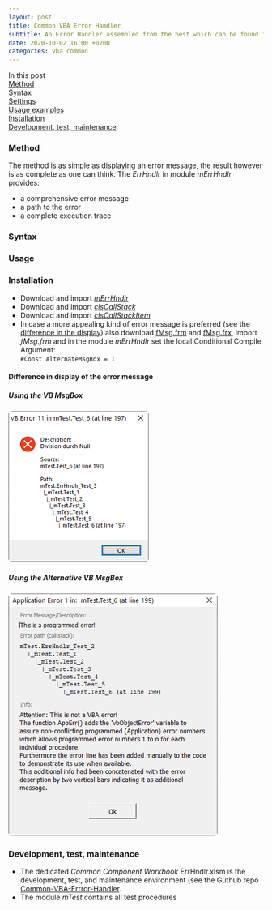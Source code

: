 ```yaml
---
layout: post
title: Common VBA Error Hamdler
subtitle: An Error Handler assembled from the best which can be found in foruns
date: 2020-10-02 16:00 +0200
categories: vba common
---
```

In this post<br>
[Method](#method)<br>
[Syntax](#syntax)<br>
[Settings](#settings)<br>
[Usage examples](#usage-examples)<br>
[Installation](#installation)<br>
[Development, test, maintenance](#development-test-maintenance)

### Method
The method is as simple as displaying an error message, the result however is as complete as one can think.
The _ErrHndlr_ in module _mErrHndlr_ provides:
- a comprehensive error message
- a path to the error
- a complete execution trace

### Syntax

### Usage

### Installation
- Download and import [_mErrHndlr_](https://gitcdn.link/repo/warbe-maker/Common-VBA-Error-Handler/master/mErrHndlr.bas)
- Download and import [_clsCallStack_](https://gitcdn.link/repo/warbe-maker/Common-VBA-Error-Handler/master/clsCallStack.cls)
- Download and import [_clsCallStackItem_](https://gitcdn.link/repo/warbe-maker/Common-VBA-Error-Handler/master/clsCallStackItem.cls)
- In case a more appealing kind of error message is preferred (see the [difference in the display](#difference-in-display-of-the-error-message)) also download [fMsg.frm](https://gitcdn.link/repo/warbe-maker/VBA-MsgBox-alternative/master/fMsg.frm) and [fMsg.frx](https://gitcdn.link/repo/warbe-maker/VBA-MsgBox-alternative/master/fMsf.frx), import _fMsg.frm_ and in the module _mErrHndlr_ set the local Conditional Compile Argument:<br>`#Const AlternateMsgBox = 1`

#### Difference in display of the error message
##### Using the VB MsgBox
![](Assets/ErrorMsgMsgBox.png)
##### Using the Alternative VB MsgBox
![](Assets/ErrMsgAlternativeMsgBox.png)

### Development, test, maintenance
- The dedicated _Common Component Workbook_ ErrHndlr.xlsm is the development, test, and maintenance environment (see the Guthub repo [Common-VBA-Errror-Handler](https://github.com/warbe-maker/Common-VBA-Error-Handler).
- The module _mTest_ contains all test procedures